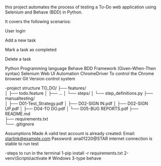 this project automates the process of testing a To-Do web application using Selenium and Behave (BDD) in Python.

It covers the following scenarios:

User login

Add a new task

Mark a task as completed

Delete a task

Python	Programming language
Behave	BDD Framework (Given-When-Then syntax)
Selenium	Web UI Automation
ChromeDriver	To control the Chrome browser
Git	Version control system

-project structure
TO_DO/
├── features/              
│   ├── todo.feature
│   ├── ...
│   └── steps/
│       └── step_definitions.py
├── manualtesting/         
│   ├── D01-Test_Strategy.pdf
│   ├── D02-SIGN IN.pdf
│   ├── D02-SIGN UP.pdf
│   ├── D04-TO DO.pdf
│   └── D05-BUG REPORTS.pdf
├── README.md              
├── requirements.txt      
└── .gitignore            


 Assumptions Made
A valid test account is already created:
Email: starlink@example.com
Password: ana01220@STAR
internet connection is stable to run test

-steps to run in the terminal
1-pip install -r requirements.txt
2-venv\Scripts\activate  # Windows
3-type behave

